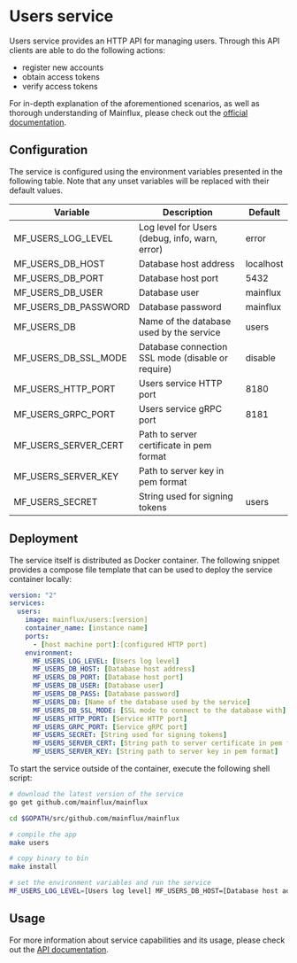 # Users service

Users service provides an HTTP API for managing users. Through this API clients 
are able to do the following actions:

- register new accounts
- obtain access tokens
- verify access tokens

For in-depth explanation of the aforementioned scenarios, as well as thorough
understanding of Mainflux, please check out the [official documentation][doc].

## Configuration

The service is configured using the environment variables presented in the
following table. Note that any unset variables will be replaced with their
default values.

| Variable             | Description                                      | Default      |
|----------------------|--------------------------------------------------|--------------|
| MF_USERS_LOG_LEVEL   | Log level for Users (debug, info, warn, error)   | error        |
| MF_USERS_DB_HOST     | Database host address                            | localhost    |
| MF_USERS_DB_PORT     | Database host port                               | 5432         |
| MF_USERS_DB_USER     | Database user                                    | mainflux     |
| MF_USERS_DB_PASSWORD | Database password                                | mainflux     |
| MF_USERS_DB          | Name of the database used by the service         | users        |
| MF_USERS_DB_SSL_MODE | Database connection SSL mode (disable or require)| disable      |
| MF_USERS_HTTP_PORT   | Users service HTTP port                          | 8180         |
| MF_USERS_GRPC_PORT   | Users service gRPC port                          | 8181         |
| MF_USERS_SERVER_CERT | Path to server certificate in pem format         |              |
| MF_USERS_SERVER_KEY  | Path to server key in pem format                 |              |
| MF_USERS_SECRET      | String used for signing tokens                   | users        |

## Deployment

The service itself is distributed as Docker container. The following snippet
provides a compose file template that can be used to deploy the service container
locally:

```yaml
version: "2"
services:
  users:
    image: mainflux/users:[version]
    container_name: [instance name]
    ports:
      - [host machine port]:[configured HTTP port]
    environment:
      MF_USERS_LOG_LEVEL: [Users log level]
      MF_USERS_DB_HOST: [Database host address]
      MF_USERS_DB_PORT: [Database host port]
      MF_USERS_DB_USER: [Database user]
      MF_USERS_DB_PASS: [Database password]
      MF_USERS_DB: [Name of the database used by the service]
      MF_USERS_DB_SSL_MODE: [SSL mode to connect to the database with]
      MF_USERS_HTTP_PORT: [Service HTTP port]
      MF_USERS_GRPC_PORT: [Service gRPC port]
      MF_USERS_SECRET: [String used for signing tokens]
      MF_USERS_SERVER_CERT: [String path to server certificate in pem format]
      MF_USERS_SERVER_KEY: [String path to server key in pem format]
```

To start the service outside of the container, execute the following shell script:

```bash
# download the latest version of the service
go get github.com/mainflux/mainflux

cd $GOPATH/src/github.com/mainflux/mainflux

# compile the app
make users

# copy binary to bin
make install

# set the environment variables and run the service
MF_USERS_LOG_LEVEL=[Users log level] MF_USERS_DB_HOST=[Database host address] MF_USERS_DB_PORT=[Database host port] MF_USERS_DB_USER=[Database user] MF_USERS_DB_PASS=[Database password] MF_USERS_DB=[Name of the database used by the service] MF_USERS_DB_SSL_MODE=[SSL mode to connect to the database with] MF_USERS_HTTP_PORT=[Service HTTP port] MF_USERS_GRPC_PORT=[Service gRPC port] MF_USERS_SECRET=[String used for signing tokens] MF_USERS_SERVER_CERT=[Path to server certificate] MF_USERS_SERVER_KEY=[Path to server key] $GOBIN/mainflux-users
```

## Usage

For more information about service capabilities and its usage, please check out
the [API documentation](swagger.yaml).

[doc]: http://mainflux.readthedocs.io
